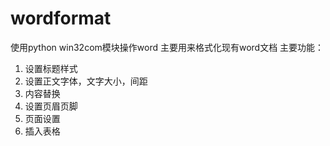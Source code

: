 # wordformat
使用python win32com模块操作word
主要用来格式化现有word文档
主要功能：
1. 设置标题样式
2. 设置正文字体，文字大小，间距
3. 内容替换
4. 设置页眉页脚
5. 页面设置
6. 插入表格
